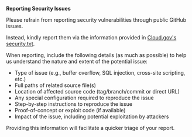
**Reporting Security Issues**

Please refrain from reporting security vulnerabilities through public GitHub issues.

Instead, kindly report them via the information provided in [Cloud.gov's security.txt](https://cloud.gov/.well-known/security.txt).

When reporting, include the following details (as much as possible) to help us understand the nature and extent of the potential issue:

- Type of issue (e.g., buffer overflow, SQL injection, cross-site scripting, etc.)
- Full paths of related source file(s)
- Location of affected source code (tag/branch/commit or direct URL)
- Any special configuration required to reproduce the issue
- Step-by-step instructions to reproduce the issue
- Proof-of-concept or exploit code (if available)
- Impact of the issue, including potential exploitation by attackers

Providing this information will facilitate a quicker triage of your report.
